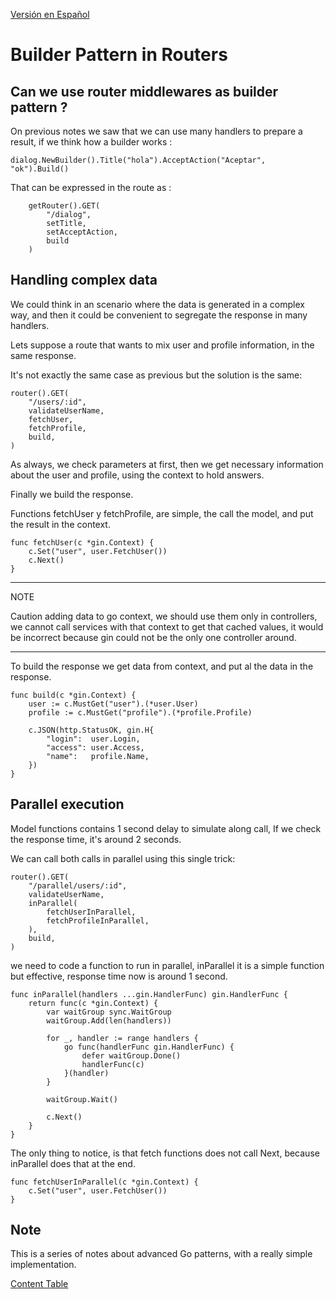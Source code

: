 [Versión en Español](https://github.com/nmarsollier/go_rrouter_builder/blob/main/README.md)

# Builder Pattern in Routers

## Can we use router middlewares as builder pattern ?

On previous notes we saw that we can use many handlers to prepare a result, if we think how a builder works :

```	
dialog.NewBuilder().Title("hola").AcceptAction("Aceptar", "ok").Build()
```

That can be expressed in the route as :

```
	getRouter().GET(
		"/dialog",
		setTitle,
		setAcceptAction,
		build
	)
```

## Handling complex data 

We could think in an scenario where the data is generated in a complex way, and then it could be convenient to segregate the response in many handlers.

Lets suppose a route that wants to mix user and profile information, in the same response.

It's not exactly the same case as previous but the solution is the same:

```
router().GET(
	"/users/:id",
	validateUserName,
	fetchUser,
	fetchProfile,
	build,
)
```

As always, we check parameters at first, then we get necessary information about the user and profile, using the context to hold answers.

Finally we build the response.

Functions fetchUser y fetchProfile, are simple, the call the model, and put the result in the context.

```
func fetchUser(c *gin.Context) {
	c.Set("user", user.FetchUser())
	c.Next()
}
```

---
NOTE

Caution adding data to go context, we should use them only in controllers, we cannot call services with that context to get that cached values, it would be incorrect because gin could not be the only one controller around.

---

To build the response we get data from context, and put al the data in the response. 

```
func build(c *gin.Context) {
	user := c.MustGet("user").(*user.User)
	profile := c.MustGet("profile").(*profile.Profile)

	c.JSON(http.StatusOK, gin.H{
		"login":  user.Login,
		"access": user.Access,
		"name":   profile.Name,
	})
}
```

## Parallel execution

Model functions contains 1 second delay to simulate along call, If we check the response time, it's around 2 seconds.

We can call both calls in parallel using this single trick:

```
router().GET(
	"/parallel/users/:id",
	validateUserName,
	inParallel(
		fetchUserInParallel,
		fetchProfileInParallel,
	),
	build,
)
```

we need to code a function to run in parallel, inParallel it is a simple function but effective, response time now is around 1 second.

```
func inParallel(handlers ...gin.HandlerFunc) gin.HandlerFunc {
	return func(c *gin.Context) {
		var waitGroup sync.WaitGroup
		waitGroup.Add(len(handlers))

		for _, handler := range handlers {
			go func(handlerFunc gin.HandlerFunc) {
				defer waitGroup.Done()
				handlerFunc(c)
			}(handler)
		}

		waitGroup.Wait()

		c.Next()
	}
}
```

The only thing to notice, is that fetch functions does not call Next, because  inParallel does that at the end.

```
func fetchUserInParallel(c *gin.Context) {
	c.Set("user", user.FetchUser())
}
```

## Note

This is a series of notes about advanced Go patterns, with a really simple implementation.

[Content Table](https://github.com/nmarsollier/go_index/blob/main/README_en.md)
